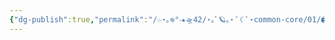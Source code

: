 ```yaml
---
{"dg-publish":true,"permalink":"/☆⋆｡𖦹°‧★🛸42/⋆｡ﾟ🪐｡⋆ ﾟ☾ ﾟ⋆common-core/01/🖨ft_printf/🖨ft_printf/","tags":["42madrid","c","common-core","milestone1"]}
---
```


